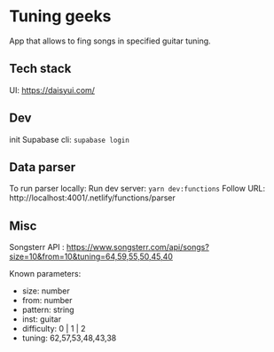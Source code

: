 # Tuning geeks

App that allows to fing songs in specified guitar tuning.

## Tech stack

UI: https://daisyui.com/

## Dev

init Supabase cli: `supabase login`

## Data parser

To run parser locally:
Run dev server: `yarn dev:functions`
Follow URL: http://localhost:4001/.netlify/functions/parser

## Misc

Songsterr API :
https://www.songsterr.com/api/songs?size=10&from=10&tuning=64,59,55,50,45,40

Known parameters:

- size: number
- from: number
- pattern: string
- inst: guitar
- difficulty: 0 | 1 | 2
- tuning: 62,57,53,48,43,38
